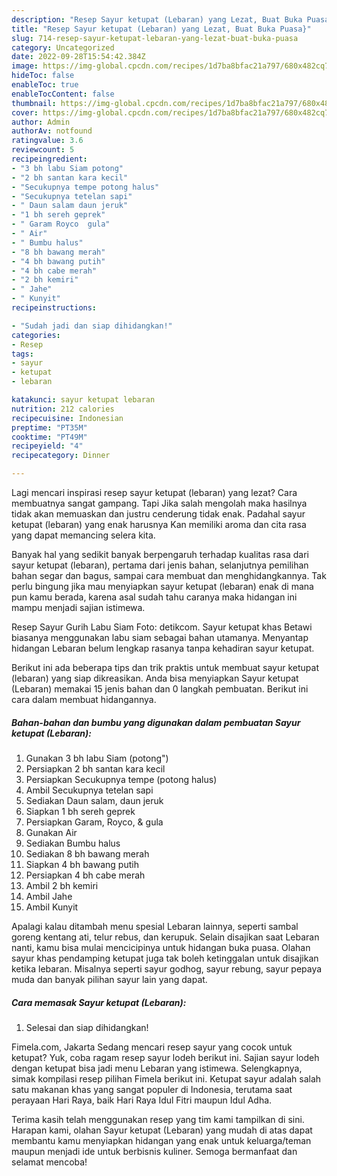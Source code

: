```yaml
---
description: "Resep Sayur ketupat (Lebaran) yang Lezat, Buat Buka Puasa}"
title: "Resep Sayur ketupat (Lebaran) yang Lezat, Buat Buka Puasa}"
slug: 714-resep-sayur-ketupat-lebaran-yang-lezat-buat-buka-puasa
category: Uncategorized
date: 2022-09-28T15:54:42.384Z
image: https://img-global.cpcdn.com/recipes/1d7ba8bfac21a797/680x482cq70/sayur-ketupat-lebaran-foto-resep-utama.jpg
hideToc: false
enableToc: true
enableTocContent: false
thumbnail: https://img-global.cpcdn.com/recipes/1d7ba8bfac21a797/680x482cq70/sayur-ketupat-lebaran-foto-resep-utama.jpg
cover: https://img-global.cpcdn.com/recipes/1d7ba8bfac21a797/680x482cq70/sayur-ketupat-lebaran-foto-resep-utama.jpg
author: Admin
authorAv: notfound
ratingvalue: 3.6
reviewcount: 5
recipeingredient:
- "3 bh labu Siam potong"
- "2 bh santan kara kecil"
- "Secukupnya tempe potong halus"
- "Secukupnya tetelan sapi"
- " Daun salam daun jeruk"
- "1 bh sereh geprek"
- " Garam Royco  gula"
- " Air"
- " Bumbu halus"
- "8 bh bawang merah"
- "4 bh bawang putih"
- "4 bh cabe merah"
- "2 bh kemiri"
- " Jahe"
- " Kunyit"
recipeinstructions:

- "Sudah jadi dan siap dihidangkan!"
categories:
- Resep
tags:
- sayur
- ketupat
- lebaran

katakunci: sayur ketupat lebaran 
nutrition: 212 calories
recipecuisine: Indonesian
preptime: "PT35M"
cooktime: "PT49M"
recipeyield: "4"
recipecategory: Dinner

---
```



Lagi mencari inspirasi resep sayur ketupat (lebaran) yang lezat? Cara membuatnya sangat gampang. Tapi Jika salah mengolah maka hasilnya tidak akan memuaskan dan justru cenderung tidak enak. Padahal sayur ketupat (lebaran) yang enak harusnya Kan memiliki aroma dan cita rasa yang dapat memancing selera kita.


Banyak hal yang sedikit banyak berpengaruh terhadap kualitas rasa dari sayur ketupat (lebaran), pertama dari jenis bahan, selanjutnya pemilihan bahan segar dan bagus, sampai cara membuat dan menghidangkannya. Tak perlu bingung jika mau menyiapkan sayur ketupat (lebaran) enak di mana pun kamu berada, karena asal sudah tahu caranya maka hidangan ini mampu menjadi sajian istimewa.

Resep Sayur Gurih Labu Siam Foto: detikcom. Sayur ketupat khas Betawi biasanya menggunakan labu siam sebagai bahan utamanya. Menyantap hidangan Lebaran belum lengkap rasanya tanpa kehadiran sayur ketupat.


Berikut ini ada beberapa tips dan trik praktis untuk membuat sayur ketupat (lebaran) yang siap dikreasikan. Anda bisa menyiapkan Sayur ketupat (Lebaran) memakai 15 jenis bahan dan 0 langkah pembuatan. Berikut ini cara dalam membuat hidangannya.

<!--inarticleads1-->

##### Bahan-bahan dan bumbu yang digunakan dalam pembuatan Sayur ketupat (Lebaran):

1. Gunakan 3 bh labu Siam (potong&#34;)
1. Persiapkan 2 bh santan kara kecil
1. Persiapkan Secukupnya tempe (potong halus)
1. Ambil Secukupnya tetelan sapi
1. Sediakan  Daun salam, daun jeruk
1. Siapkan 1 bh sereh geprek
1. Persiapkan  Garam, Royco, &amp; gula
1. Gunakan  Air
1. Sediakan  Bumbu halus
1. Sediakan 8 bh bawang merah
1. Siapkan 4 bh bawang putih
1. Persiapkan 4 bh cabe merah
1. Ambil 2 bh kemiri
1. Ambil  Jahe
1. Ambil  Kunyit


Apalagi kalau ditambah menu spesial Lebaran lainnya, seperti sambal goreng kentang ati, telur rebus, dan kerupuk. Selain disajikan saat Lebaran nanti, kamu bisa mulai mencicipinya untuk hidangan buka puasa. Olahan sayur khas pendamping ketupat juga tak boleh ketinggalan untuk disajikan ketika lebaran. Misalnya seperti sayur godhog, sayur rebung, sayur pepaya muda dan banyak pilihan sayur lain yang dapat. 

<!--inarticleads2-->

##### Cara memasak Sayur ketupat (Lebaran):


1. Selesai dan siap dihidangkan!

Fimela.com, Jakarta Sedang mencari resep sayur yang cocok untuk ketupat? Yuk, coba ragam resep sayur lodeh berikut ini. Sajian sayur lodeh dengan ketupat bisa jadi menu Lebaran yang istimewa. Selengkapnya, simak kompilasi resep pilihan Fimela berikut ini. Ketupat sayur adalah salah satu makanan khas yang sangat populer di Indonesia, terutama saat perayaan Hari Raya, baik Hari Raya Idul Fitri maupun Idul Adha. 

Terima kasih telah menggunakan resep yang tim kami tampilkan di sini. Harapan kami, olahan Sayur ketupat (Lebaran) yang mudah di atas dapat membantu kamu menyiapkan hidangan yang enak untuk keluarga/teman maupun menjadi ide untuk berbisnis kuliner. Semoga bermanfaat dan selamat mencoba!
